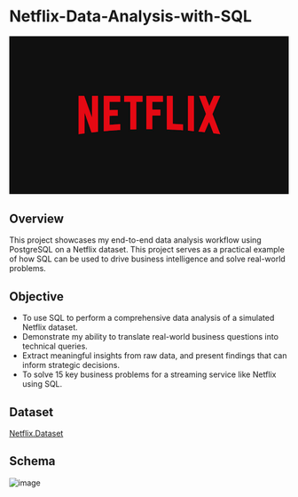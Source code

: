 # Netflix-Data-Analysis-with-SQL

![netflix.logo](https://github.com/senguptariya38-ux/Netflix-Data-Analysis-with-SQL/blob/main/netflix.logo.jpg)

## Overview

This project showcases my end-to-end data analysis workflow using PostgreSQL on a Netflix dataset. This project serves as a practical example of how SQL can be used to drive business intelligence and solve real-world problems.

## Objective 

* To use SQL to perform a comprehensive data analysis of a simulated Netflix dataset. 
* Demonstrate my ability to translate real-world business questions into technical queries.
* Extract meaningful insights from raw data, and present findings that can inform strategic decisions. 
* To solve 15 key business problems for a streaming service like Netflix using SQL.

## Dataset

[Netflix.Dataset](https://www.kaggle.com/datasets/shivamb/netflix-shows?resource=download)

## Schema

<img width="331" height="457" alt="image" src="https://github.com/user-attachments/assets/1b8658f3-6c1b-4c7d-be0f-035e90b83d95" />

